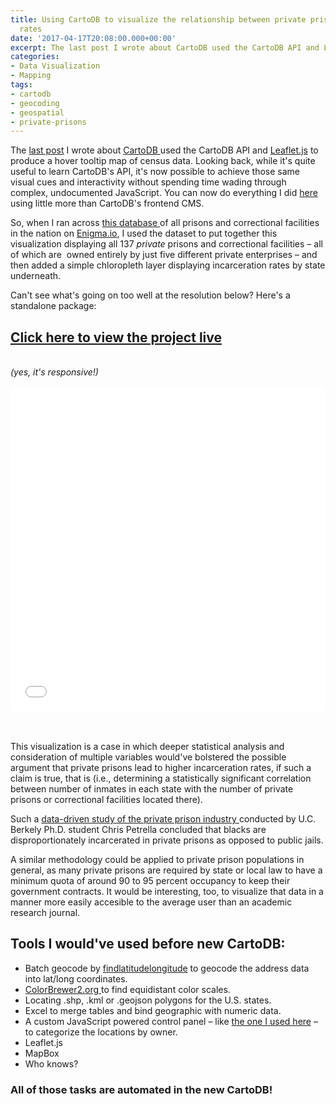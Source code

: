 ```yaml
---
title: Using CartoDB to visualize the relationship between private prisons and incarceration
  rates
date: '2017-04-17T20:08:00.000+00:00'
excerpt: The last post I wrote about CartoDB used the CartoDB API and Leaflet.js to produce a hover tooltip map of census data. Looking back, while it's quite useful to learn CartoDB's API, it's now possible to achieve those same visual cues and interactivity without spending time wading through complex, undocumented JavaScript.
categories:
- Data Visualization
- Mapping
tags:
- cartodb
- geocoding
- geospatial
- private-prisons
---
```


<p>The <a href="http://carlvlewis.net/visualizing-latest-census-estimates-using-cartodb-and-leaflet/" target="_blank">last post</a> I wrote about <a href="http://cartodb.com" target="_blank">CartoDB </a>used the CartoDB API and <a href="http://leaflet.js" target="_blank">Leaflet.js</a> to produce a hover tooltip map of census data. Looking back, while it's quite useful to learn CartoDB's API, it's now possible to achieve those same visual cues and interactivity without spending time wading through complex, undocumented JavaScript. You can now do everything I did <a href="http://carlvlewis.net/visualizing-latest-census-estimates-using-cartodb-and-leaflet/" target="_blank">here</a> using little more than CartoDB's frontend CMS.<!--more--></p>
<p>So, when I ran across <a href="https://www.dropbox.com/s/arkyewfj6z5psa6/enigma-enigma-prisons-all-facilities-7215ee9c7d9dc229d2921a40e899ec5f%20%281%2906.03.01%20AM.csv" target="_blank">this database </a>of all prisons and correctional facilities in the nation on <a href="http://enigma.io" target="_blank">Enigma.io</a>, I used the dataset to put together this visualization displaying all 137 <em>private </em>prisons and correctional facilities – all of which are  owned entirely by just five different private enterprises – and then added a simple chloropleth layer displaying incarceration rates by state underneath.</p>
<p>Can't see what's going on too well at the resolution below? Here's a standalone package:<br />
<h2><a href="http://carlvlewis.net/private-prisons" target="_blank">Click here to view the project live</a></h2><br />
<em>(yes, it's responsive!)</em></p>
<p><iframe src="//carlvlewis.cartodb.com/viz/d785d444-0cb0-11e4-b8bc-0e230854a1cb/embed_map?title=false&amp;description=false&amp;search=false&amp;shareable=true&amp;cartodb_logo=true&amp;layer_selector=true&amp;legends=true&amp;scrollwheel=true&amp;fullscreen=true&amp;sublayer_options=1%7C1&amp;sql=&amp;zoom=3&amp;center_lat=37.92686760148135&amp;center_lon=-85.869140625" width="100%" height="520" frameborder="0" allowfullscreen="allowfullscreen"></iframe></p>
<p><em><br />
</em><br />
This visualization is a case in which deeper statistical analysis and consideration of multiple variables would've bolstered the possible argument that private prisons lead to higher incarceration rates, if such a claim is true, that is (i.e., determining a statistically significant correlation between number of inmates in each state with the number of private prisons or correctional facilities located there). <!--more--></p>
<p>Such a <a href="http://journal.radicalcriminology.org/index.php/rc/article/view/44/html" target="_blank">data-driven study of the private prison industry </a>conducted by U.C. Berkely Ph.D. student Chris Petrella concluded that blacks are disproportionately incarcerated in private prisons as opposed to public jails.</p>
<p>A similar methodology could be applied to private prison populations in general, as many private prisons are required by state or local law to have a minimum quota of around 90 to 95 percent occupancy to keep their government contracts. It would be interesting, too, to visualize that data in a manner more easily accesible to the average user than an academic research journal.</p>
<h2><strong>Tools I would've used before new CartoDB:</strong></h2>
<ul>
<li>Batch geocode by <a href="http://www.findlatitudeandlongitude.com/batch-geocode/#.U8ZZY41dUd9" target="_blank">findlatitudelongitude</a> to geocode the address data into lat/long coordinates.</li>
<li><a href="http://colorbrewer2.org" target="_blank">ColorBrewer2.org </a>to find equidistant color scales.</li>
<li>Locating .shp, .kml or .geojson polygons for the U.S. states.</li>
<li>Excel to merge tables and bind geographic with numeric data.</li>
<li>A custom JavaScript powered control panel – like <a href="http://multimedia.savannahnow.com/media/restaurants/maps/savannahchatham.html#.U8Zbg41dUd8" target="_blank">the one I used here</a> – to categorize the locations by owner.</li>
<li>Leaflet.js</li>
<li>MapBox</li>
<li>Who knows?</li>
</ul>
<h3>All of those tasks are automated in the new CartoDB!</h3>
